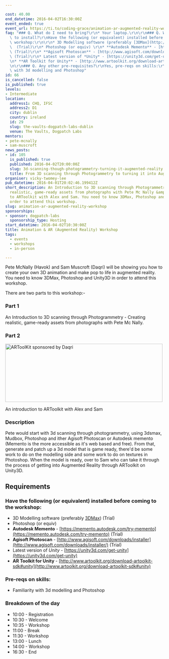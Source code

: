```yaml
---

cost: 40.00
end_datetime: 2016-04-02T16:30:00Z
event_ended: true
event_url: https://ti.to/coding-grace/animation-ar-augmented-reality-workshop
faq: "### Q. What do I need to bring?\r\n* Your laptop.\r\n\r\n### Q. What do I need\
  \ to install?\r\nHave the following (or equivalent) installed before coming to the\
  \ workshop:\r\n\r\n* 3D Modelling software (preferably [3DMax](http://www.autodesk.com/products/3ds-max/free-trial))\
  \  (Trial)\r\n* Photoshop (or equiv) \r\n* **Autodesk Memento** - [https://memento.autodesk.com/try-memento](https://memento.autodesk.com/try-memento)\
  \ (Trial)\r\n* **Agisoft Photoscan** - [http://www.agisoft.com/downloads/installer](http://www.agisoft.com/downloads/installer/)\
  \ (Trial)\r\n* Latest version of *Unity* - [https://unity3d.com/get-unity](https://unity3d.com/get-unity)\r\
  \n* **AR Toolkit for Unity** - [http://www.artoolkit.org/download-artoolkit-sdk#unity](http://www.artoolkit.org/download-artoolkit-sdk#unity)\r\
  \n\r\n### Q. Any other pre-requisites?\r\nYes, pre-reqs on skills:\r\n\r\n* Familiarity\
  \ with 3d modelling and Photoshop"
id: 66
is_cancelled: false
is_published: true
levels:
- Intermediate
location:
  address1: CHQ, IFSC
  address2: D1
  city: dublin
  country: ireland
  id: 29
  slug: the-vaults-dogpatch-labs-dublin
  venue: The Vaults, Dogpatch Labs
mentors:
- pete-mcnally
- sam-muscroft
news_posts:
- id: 105
  is_published: true
  published: 2016-04-02T20:00:00Z
  slug: 3d-scanning-though-photogrammetry-turning-it-augmented-reality
  title: From 3D scanning through Photogrammetry to turning it into Augmented Reality
organiser: vicky-twomey-lee
pub_datetime: 2016-04-01T20:02:46.199412Z
short_description: An Introduction to 3D scanning through Photogrammetry - Creating
  realistic, game-ready assets from photographs with Pete Mc Nally &amp; an introduction
  to ARToolkit with Alex and Sam. You need to know 3DMax, Photoshop and Unity3D in
  order to attend this workshop.
slug: animation-ar-augmented-reality-workshop
sponsorships:
- sponsor: dogpatch-labs
  sponsorship_type: Hosting
start_datetime: 2016-04-02T10:30:00Z
title: Animation & AR (Augmented Reality) Workshop
tags:
  - events
  - workshops
  - in-person

---
```


Pete McNally (Havok) and Sam Muscroft (Daqri) will be showing you how to create your own 3D animation and make pop to life in augmented reality. You need to know 3DMax, Photoshop and Unity3D in order to attend this workshop.

There are two parts to this workshop:-

### Part 1
An Introduction to 3D scanning through Photogrammetry - Creating realistic, game-ready assets from photographs with Pete Mc Nally.

### Part 2
<a data-flickr-embed="true"  href="https://www.flickr.com/photos/whykay/25216110784/in/dateposted-public/" title="ARToolKit sponsored by Daqri"><img src="https://farm2.staticflickr.com/1601/25216110784_927719c4d3.jpg" width="500" height="185" alt="ARToolKit sponsored by Daqri"></a><script async src="//embedr.flickr.com/assets/client-code.js" charset="utf-8"></script>

An introduction to ARToolkit with Alex and Sam

### Description

Pete would start with 3d scanning through photogrammetry, using 3dsmax, Mudbox, Photoshop and ither Agisoft Photoscan or Autodesk memento (Memento is the more accessible as it's web based and free). 
From that, generate and patch up a 3d model that is game ready, there'd be some work to do on the modelling side and some work to do on textures in Photoshop. When the model is ready, over to Sam who can take it through the process of getting into Augmented Reality through ARToolkit on Unity3D.

## Requirements
### Have the following (or equivalent) installed before coming to the workshop:

* 3D Modelling software (preferably [3DMax](http://www.autodesk.com/products/3ds-max/free-trial))  (Trial)
* Photoshop (or equiv) 
* **Autodesk Memento** - [https://memento.autodesk.com/try-memento](https://memento.autodesk.com/try-memento) (Trial)
* **Agisoft Photoscan** - [http://www.agisoft.com/downloads/installer](http://www.agisoft.com/downloads/installer/) (Trial)
* Latest version of *Unity* - [https://unity3d.com/get-unity](https://unity3d.com/get-unity)
* **AR Toolkit for Unity** - [http://www.artoolkit.org/download-artoolkit-sdk#unity](http://www.artoolkit.org/download-artoolkit-sdk#unity)

### Pre-reqs on skills:
* Familiarity with 3d modelling and Photoshop

### Breakdown of the day

* 10:00 - Registration 
* 10:30 - Welcome
* 10:35 - Workshop
* 11:00 - Break
* 11:30 - Workshop 
* 13:00 - Lunch 
* 14:00 - Workshop 
* 16:30 - End
